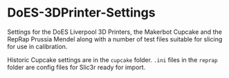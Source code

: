 DoES-3DPrinter-Settings
=======================

Settings for the DoES Liverpool 3D Printers, the Makerbot Cupcake and the RepRap Prussia Mendel along with a number of test files suitable for slicing for use in calibration.

Historic Cupcake settings are in the `cupcake` folder. `.ini` files in the `reprap` folder are config files for Slic3r ready for import.
